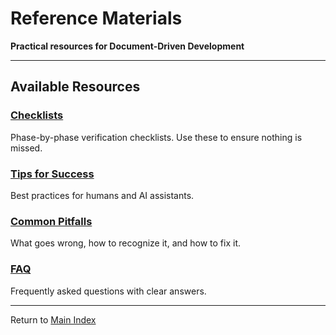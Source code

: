 # Reference Materials

**Practical resources for Document-Driven Development**

---

## Available Resources

### [Checklists](checklists.md)
Phase-by-phase verification checklists. Use these to ensure nothing is missed.

### [Tips for Success](tips_for_success.md)
Best practices for humans and AI assistants.

### [Common Pitfalls](common_pitfalls.md)
What goes wrong, how to recognize it, and how to fix it.

### [FAQ](faq.md)
Frequently asked questions with clear answers.

---

Return to [Main Index](../README.md)
